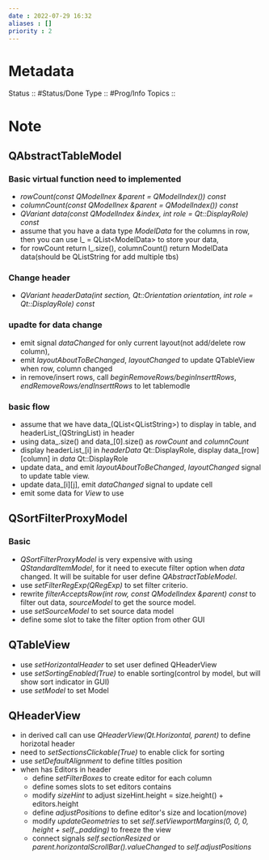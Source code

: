 ```yaml
---
date : 2022-07-29 16:32
aliases : []
priority : 2
---
```

# Metadata
Status :: #Status/Done 
Type ::  #Prog/Info 
Topics :: 
# Note
## QAbstractTableModel
### Basic virtual function need to implemented
* *rowCount(const QModelInex &parent = QModelIndex()) const*
* *columnCount(const QModelInex &parent = QModelIndex()) const*
* *QVariant data(const QModelIndex &index, int role = Qt::DisplayRole) const*
* assume that you have a data type *ModelData* for the columns in row, then you can use l_ = QList\<ModelData\> to store your data, 
* for rowCount return l_.size(), columnCount() return ModelData data(should be QListString for add multiple tbs)
### Change header
* *QVariant headerData(int section, Qt::Orientation orientation, int role = Qt::DisplayRole) const*
### upadte for data change
* emit signal *dataChanged* for only current layout(not add/delete row column), 
* emit *layoutAboutToBeChanged*, *layoutChanged* to update QTableView when row, column changed
* in remove/insert rows, call *beginRemoveRows/beginInserttRows*, *endRemoveRows/endInserttRows* to let tablemodle
### basic flow
* assume that we have data_(QList\<QListString\>) to display in table, and headerList_(QStringList) in header
* using data_.size() and data_\[0\].size() as *rowCount* and *columnCount*
* display headerList_\[i\] in *headerData* Qt::DisplayRole, display data_\[row\]\[column\] in *data* Qt::DisplayRole
* update data_ and emit *layoutAboutToBeChanged*, *layoutChanged* signal to update table view.
* update data_\[i\]\[j\], emit *dataChanged* signal to update cell
* emit some data for *View* to use
## QSortFilterProxyModel
### Basic
* *QSortFilterProxyModel* is very expensive with using *QStandardItemModel*, for it need to execute filter option when *data* changed. It will be suitable for user define *QAbstractTableModel*.
* use *setFilterRegExp(QRegExp)* to set filter criterio.
* rewrite *filterAcceptsRow(int row, const QModelIndex &parent) const* to filter out data, *sourceModel* to get the source model.
* use *setSourceModel* to set source data model
* define some slot to take the filter option from other GUI
## QTableView
* use *setHorizontalHeader* to set user defined QHeaderView
* use *setSortingEnabled(True)* to enable sorting(control by model, but will show sort indicator in GUI) 
* use *setModel* to set Model
## QHeaderView
* in derived call can use *QHeaderView(Qt.Horizontal, parent)* to define horizotal header
* need to *setSectionsClickable(True)* to enable click for sorting
* use *setDefaultAlignment* to define tiltles position
* when has Editors in header 
	* define *setFilterBoxes* to create editor for each column
	* define somes slots to set editors contains
	* modify *sizeHint* to adjust sizeHint.height = size.height() + editors.height
	* define *adjustPositions* to define editor's size and location(*move*)
	* modify *updateGeometries* to set *self.setViewportMargins(0, 0, 0, height + self._padding)* to freeze the view
	* connect signals *self.sectionResized* or *parent.horizontalScrollBar().valueChanged* to *self.adjustPositions*
